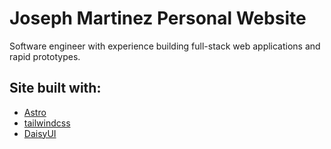 # Joseph Martinez Personal Website
Software engineer with experience building full-stack web applications and rapid prototypes.

## Site built with:
- [Astro](https://astro.build)
- [tailwindcss](https://tailwindcss.com/)
- [DaisyUI](https://daisyui.com/)
